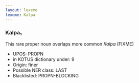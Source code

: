 ```yaml
---
layout: lexeme
lexeme: Kalpa
---
```


###  Kalpa₁

This rare proper noun overlaps more common *Kalpa* (FIXME)
* UPOS:  PROPN
* in KOTUS dictionary under:  9
* Origin:  finer
* Possible NER class:  LAST
* Blacklisted:  PROPN-BLOCKING

